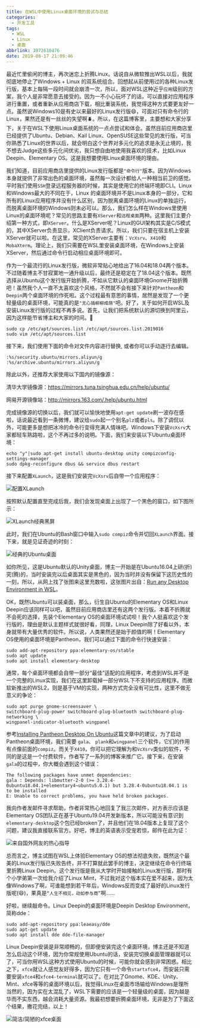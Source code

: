 ```yaml
---
title: 在WSL中使用Linux桌面环境的尝试与总结
categories:
  - 开发工具
tags:
  - WSL
  - Linux
  - 桌面
abbrlink: 3972610476
date: 2019-08-17 21:09:46
---
```


最近忙里偷闲的博主，再次迷恋上折腾Linux。话说自从微软推出WSL以后，我就彻底地停止了Windows + Linux 的双系统组合。回想起从前使用过的各种Linux发行版，基本上每隔一段时间就会崩溃一次，所以，面对WSL这种近乎`应用`级别的方案，我个人是非常愿意去接受的。因为一不小心玩坏了的话，可以直接对应用程序进行重置，或者重新从应用商店下载，相比重装系统，我觉得这种方式要更友好一点。虽然说Windows10是有史以来最好的Linux发行版:smile:，可面对只有命令行的Linux，果然还是有一丝丝的失望啊:beetle:。所以，在这篇博客里，主要想和大家分享下，关于在WSL下使用Linux桌面系统的一点点尝试和体会。虽然目前应用商店里已经提供了Ubuntu、Debian、Kail Linux、OpenSUSE这些常见的发行版，可当你熟悉了Linux的世界以后，就会明白这个世界对多元化的追求是永无止境的，我不想去Judge这些多元化间优劣，我只想自由地使用我喜欢的技术，比如Linux Deepin、Elementary OS。这是我想要使用Linux桌面环境的理由。

我们知道，目前应用商店里提供的Linux发行版都是`"命令行"`版本。因为Windows本身就提供了非常出色的桌面环境，虽然每一次设计都给人一种相当前卫的感觉。平时我们使用`SSH`登录远程服务器的时候，其实是使用它的终端环境即CLI。Linux和Windows最大的不同在于，Linux 的桌面环境并不是Linux本身的一部分，它和所有的Linux应用程序并没有什么区别，因为脱离桌面环境的Linux的单独运行，而脱离桌面环境的Windows则未必可以。那么，我们怎么样在Windows里使用Linux的桌面环境呢？常见的思路主要有`XServer`和`远程桌面`两种。这里我们主要介绍第一种方式，即`XServer`。什么是XServer呢？Linux的GUI架构其实是C/S模式的，其中XServer负责显示，XClient负责请求。所以，我们只要在宿主机上安装XServer就可以啦。在这里，常见的XServer主要有：`VcXsrv`、`X410`和`MobaXterm`。理论上，我们只需要在WSL里安装桌面环境，在Windows上安装XServer，然后通过命令行启动相应桌面环境即可。

作为一个最流行的Linux发行版，微软非常贴心地给出了16.04和18.04两个版本。不过随着博主不甘寂寞地一通升级以后，最终还是稳定在了18.04这个版本。既然选择从Ubuntu这个发行版开始折腾，不如从它默认的桌面环境Gnome开始折腾吧！虽然我个人一直不太喜欢这个风格，不然就不会有接下来针对`Pantheon`和`Deepin`两个桌面环境的作死啦。这个过程最有意思的事情，居然是发现了一个更轻量级的桌面环境，可能真的是`"无心插柳柳成荫"`吧。好了，关于如何开启WSL及安装Linux发行版的过程不再多说。首先，让我们把系统默认的源切换到阿里云，因为这样能节省博主和大家的时间。:slightly_smiling_face:

```Shell
sudo cp /etc/apt/sources.list /etc/apt/sources.list.2019016
sudo vim /etc/apt/sources.list
```

接下来，我们使用下面的命令对文件内容进行替换, 或者你可以手动逐行去编辑。

```shell
:%s/security.ubuntu/mirrors.aliyun/g
:%s/archive.ubuntu/mirrors.aliyun/g
```

除此以外，还推荐大家使用以下国内的镜像源：

清华大学镜像源：<https://mirrors.tuna.tsinghua.edu.cn/help/ubuntu/>

网易开源镜像站：<http://mirrors.163.com/.help/ubuntu.html>

完成镜像源的切换以后，我们就可以愉快地使用`apt-get update`刷一波存在感啦，话说最近看到一条微博，建议给`sudo`起一个别名`plz`或者`pls`。除了调侃以外，可能更多是想把冰冷的命令行变得充满人情味吧。Windows下安装`VcXsrv`大家都轻车熟路啦，这个不再过多的说明。下面，我们来安装以下Ubuntu桌面环境：

```shell
echo "y"|sudo apt-get install ubuntu-desktop unity compizconfig-settings-manager
sudo dpkg-reconfigure dbus && service dbus restart
```

接下来配置`XLaunch`，这是我们安装完`VcXsrv`后自带一个应用程序：

![配置XLaunch](https://ws1.sinaimg.cn/large/4c36074fly1g633ck83tij20ek0bpwfg.jpg)

按照默认配置直至完成后我，我们会发现桌面上出现了一个黑色的窗口，如下图所示：

![XLaunch经典黑屏](https://ws1.sinaimg.cn/large/4c36074fly1g633jddpbcj21200lcabq.jpg)

此时，我们在Ubuntu的Bash窗口中输入`sudo compiz`命令并切回`XLaunch`界面。接下来，就是见证奇迹的时刻：

![经典的Ubuntu桌面](https://ws1.sinaimg.cn/large/4c36074fly1g67nqmov1yj21410p0qdr.jpg)

如你所见，这是Ubuntu默认的Unity桌面，博主一开始是在Ubuntu16.04上研(折)究(腾)的，当时安装完以后桌面其实是黑色的，因为当时并没有保留下这历史性的一刻，所以，从网上找了张图来这里充数啦，这张图片出自：[Run any Desktop Environment in WSL](https://github.com/microsoft/WSL/issues/637)。

OK，既然Ubuntu可以装桌面，那么，衍生自Ubuntu的Elementary OS和Linux Deepin应该同样可以吧，虽然目前应用商店里还有这两个发行版。本着不折腾就不会死的选择，先装个Elementary OS的桌面环境试试呗！我个人挺喜欢这个发行版的，理由是默认主题样式就很好看，同理，Linux Deepin除了好看以外，本身就带有大量优秀的软件。所以说，人类果然还是始于颜值的啊！Elementary OS使用的桌面环境是Pantheon，我们可以通过下面的命令行快速安装：
```Shell
sudo add-apt-repository ppa:elementary-os/stable
sudo apt update
sudo apt install elementary-desktop
```
通常，每个桌面环境都会自带一部分“最佳”适配的应用程序，考虑到WSL并不是一个完整的Linux实现，我们在这里卸载掉一部分WSL下不支持的应用程序。而微软新推出的WSL2，则是基于VM的实现，两种方式完全没有可比性，这里不做无意义的争论：
```Shell
sudo apt purge gnome-screensaver \
switchboard-plug-power switchboard-plug-bluetooth switchboard-plug-networking \
wingpanel-indicator-bluetooth wingpanel
```
参考[Installing Pantheon Desktop On Ubuntu](https://token2shell.com/howto/x410/installing-pantheon-desktop-on-ubuntu-wsl/)这篇文章中的建议，为了启动Pantheon桌面环境，我们需要 `gala`、 `plank`和`wingpanel`三个软件，它们的作用有点像前面的`compiz`。而关于`X410`，你可以把它理解为和`VcXsrv`类似的软件，不同的是这是一个付费软件，作者写了一系列的博客来推广它。接下来，在安装`gala`的过程中，你大概会遇到这个错误：
```Shell
The following packages have unmet dependencies:
gala : Depends: libmutter-2-0 (>= 3.28.4-0ubuntu18.04.1+elementary4~ubuntu5.0.1) but 3.28.4-0ubuntu18.04.1 is to be installed
E: Unable to correct problems, you have held broken packages.
```
我向作者发邮件寻求帮助，作者非常热心地回复了我三次邮件，对方表示应该是Elementary OS团队正在基于Ubuntu19.04开发新版本，所以可能没有意识到`elementary-desktop`这个包已经broken了，并且他们在18.04版本上复现了这个问题，建议我直接联系官方。好吧，博主的英语表示受宠若惊，邮件在此为证：

![来自国外网友的热心指导](C:\Users\admin\Downloads\Projects\Blog\source\_posts\1566397381961.png)


总而言之，博主试图在WSL上体验Elementary OS的想法彻底失败，既然这个最美的Linux发行版已失败告终，并不打算就此罢手的博主，决定继续在命令行终端里折腾Linux Deepin。这个发行版是我从大学时开始接触的Linux发行版，那时有个小学弟第一次给我介绍了Linux Mint，不过我对这个版本实在爱不起来，因为太像Windows了啊，可谁能想到若干年后，Windows反而变成了最好的Linux发行版呢(:smile:)，果真是`“人生不相见，动如参与商”`啊……

好啦，继续敲命令。Linux Deepin的桌面环境是Deepin Desktop Environment，简称dde：
```Shell 
sudo add-apt-repository ppa:leaeasy/dde
sudo apt-get update
sudo apt install dde dde-file-manager
```
Linux Deepin安装是非常顺畅的，但即便安装完这个桌面环境，博主还是不知道怎么启动这个环境，因为你常规使用Ubuntu的话，安装完切换桌面管理器就可以了，可当你用WSL这种方式使用Ubuntu的时候，可能你就会感到非常困惑。相比之下，`xfce`就让人感觉友好得多，因为它只有一个命令`startxfce4`，而安装只需要安装`xfce4`和`xfce4-terminal`就可以了。在对比了Gnome、KDE、Unity、Mint、xfce等等的桌面环境以后，我觉得Linux在桌面市场输给Windows是理所当然的，因为实在太混乱了，WSL下需要的应该是一个轻量级的桌面，因为越是华而不实东西，越会消耗大量资源。我最初想要折腾桌面环境，无非是为了下面这个结果，撒花完结，以上！

![简洁/简陋的xfce桌面](https://ws1.sinaimg.cn/large/4c36074fly1g67nrxqcm4j21hc0u0nat.jpg)